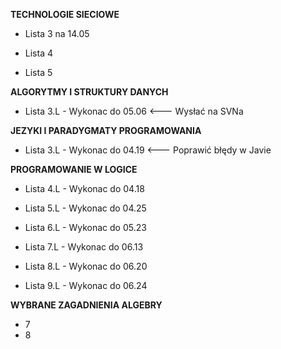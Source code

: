 **TECHNOLOGIE SIECIOWE**

- Lista 3 na 14.05

- Lista 4
- Lista 5 

**ALGORYTMY I STRUKTURY DANYCH**

- Lista 3.L - Wykonac do 05.06 <--- Wysłać na SVNa

**JEZYKI I PARADYGMATY PROGRAMOWANIA**

- Lista 3.L - Wykonac do 04.19 <--- Poprawić błędy w Javie

**PROGRAMOWANIE W LOGICE**

- Lista 4.L - Wykonac do 04.18
- Lista 5.L - Wykonac do 04.25

- Lista 6.L - Wykonac do 05.23
- Lista 7.L - Wykonac do 06.13
- Lista 8.L - Wykonac do 06.20
- Lista 9.L - Wykonac do 06.24

**WYBRANE ZAGADNIENIA ALGEBRY**

- 7
- 8 